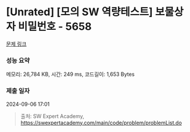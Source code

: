 # [Unrated] [모의 SW 역량테스트] 보물상자 비밀번호 - 5658 

[문제 링크](https://swexpertacademy.com/main/code/problem/problemDetail.do?contestProbId=AWXRUN9KfZ8DFAUo) 

### 성능 요약

메모리: 26,784 KB, 시간: 249 ms, 코드길이: 1,653 Bytes

### 제출 일자

2024-09-06 17:01



> 출처: SW Expert Academy, https://swexpertacademy.com/main/code/problem/problemList.do